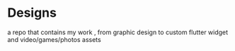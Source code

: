 # Designs
a repo that contains my work , from graphic design to custom flutter widget and video/games/photos assets 
